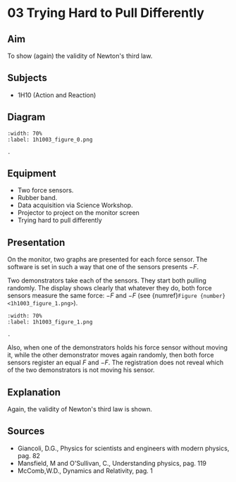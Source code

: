 # 03 Trying Hard to Pull Differently 

## Aim   
 To show (again) the validity of Newton's third law.    
  
## Subjects   
* 1H10 (Action and Reaction)   

## Diagram
    
```{figure} figures/figure_0.png
:width: 70%  
:label: 1h1003_figure_0.png  

. 
```
     
  
## Equipment   
 *  Two force sensors. 
 *  Rubber band. 
 *  Data acquisition via Science Workshop. 
 *  Projector to project on the monitor screen
 *  Trying hard to pull differently
    
  
## Presentation   
On the monitor, two graphs are presented for each force sensor. The software is set in such a way that one of the sensors presents $-F$.

Two demonstrators take each of the sensors. They start both pulling randomly. The display shows clearly that whatever they do, both force sensors measure the same force: $-F$ and $-F$ (see {numref}`Figure {number} <1h1003_figure_1.png>`).  

```{figure} figures/figure_1.png
:width: 70%  
:label: 1h1003_figure_1.png  

. 
```

Also, when one of the demonstrators holds his force sensor without moving it, while the other demonstrator moves again randomly, then both force sensors register an equal $F$ and $-F$. The registration does not reveal which of the two demonstrators is not moving his sensor.   
  
## Explanation   
 Again, the validity of Newton's third law is shown.    
  
## Sources
 *  Giancoli, D.G., Physics for scientists and engineers with modern physics, pag. 82 
 *  Mansfield, M and O'Sullivan, C., Understanding physics, pag. 119 
 *  McComb,W.D., Dynamics and Relativity, pag. 1
  
